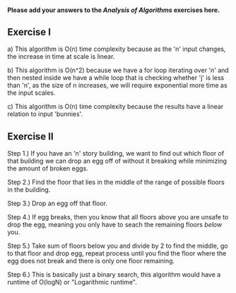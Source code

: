 #### Please add your answers to the ***Analysis of  Algorithms*** exercises here.

## Exercise I

a) This algorithm is O(n) time complexity because as the 'n' input changes, the increase in time at scale is linear.


b) This algorithm is O(n^2) because we have a for loop iterating over 'n' and then nested inside we have a while loop that is checking whether 'j' is less than 'n', as the size of n increases, we will require exponential more time as the input scales. 


c) This algorithm is O(n) time complexity because the results have a linear relation to input 'bunnies'.

## Exercise II

Step 1.) If you have an 'n' story building, we want to find out which floor of that building we can drop an egg off of without it breaking while minimizing the amount of broken eggs. 

Step 2.) Find the floor that lies in the middle of the range of possible floors in the building.

Step 3.) Drop an egg off that floor.

Step 4.) If egg breaks, then you know that all floors above you are unsafe to drop the egg, meaning you only have to seach the remaining floors *below* you.

Step 5.) Take sum of floors below you and divide by 2 to find the middle, go to that floor and drop egg, repeat process until you find the floor where the egg does not break and there is only one floor remaining.

Step 6.) This is basically just a binary search, this algorithm would have a runtime of O(logN) or "Logarithmic runtime".


